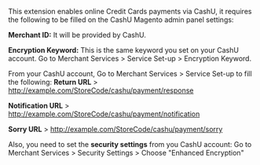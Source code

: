This extension enables online Credit Cards payments via CashU, it requires the following to be filled on the CashU Magento admin panel settings:

**Merchant ID:** It will be provided by CashU.

**Encryption Keyword:** This is the same keyword you set on your CashU account. Go to Merchant Services > Service Set-up > Encryption Keyword.

From your CashU account, Go to Merchant Services > Service Set-up to fill the following:
**Return URL** > http://example.com/StoreCode/cashu/payment/response

**Notification URL** > http://example.com/StoreCode/cashu/payment/notification

**Sorry URL** > http://example.com/StoreCode/cashu/payment/sorry

Also, you need to set the **security settings** from you CashU account: Go to Merchant Services > Security Settings > Choose "Enhanced Encryption"